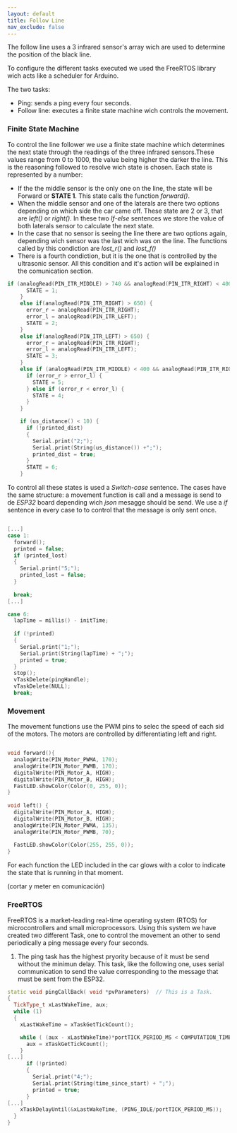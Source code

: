 ```yaml
---
layout: default
title: Follow Line
nav_exclude: false
---
```


The follow line uses a 3 infrared sensor's array wich are used to determine the position of the black line.

To configure the different tasks executed we used the FreeRTOS library wich acts like a scheduler for Arduino.

The two tasks:
* Ping: sends a ping every four seconds.
* Follow line: executes a finite state machine wich controls the movement.

### Finite State Machine

To control the line follower we use a finite state machine which determines the next state through the readings of the three infrared sensors.These values ​​range from 0 to 1000, the value being higher the darker the line. This is the reasoning followed to resolve wich state is chosen. Each state is represented by a number:

* If the the middle sensor is the only one on the line, the state will be Forward or **STATE 1**. This state calls the function *forward()*.
* When the middle sensor and one of the laterals are there two options depending on which side the car came off. These state are 2 or 3, that are *left()* or *right()*. In these two *If-else* sentences we store the value of both laterals sensor to calculate the next state.
* In the case that no sensor is seeing the line there are two options again, depending wich sensor was the last wich was on the line. The functions called by this condiction are *lost_r()* and *lost_f()*
* There is a fourth condiction, but it is the one that is controlled by the ultrasonic sensor. All this condition and it's action will be explained in the comunication section.

```cpp
if (analogRead(PIN_ITR_MIDDLE) > 740 && analogRead(PIN_ITR_RIGHT) < 400 && analogRead(PIN_ITR_LEFT) < 400) {
      STATE = 1;
    } 
    else if(analogRead(PIN_ITR_RIGHT) > 650) { 
      error_r = analogRead(PIN_ITR_RIGHT);
      error_l = analogRead(PIN_ITR_LEFT);
      STATE = 2;            
    }   
    else if(analogRead(PIN_ITR_LEFT) > 650) {
      error_r = analogRead(PIN_ITR_RIGHT);
      error_l = analogRead(PIN_ITR_LEFT);
      STATE = 3;
    }
    else if (analogRead(PIN_ITR_MIDDLE) < 400 && analogRead(PIN_ITR_RIGHT) < 400 && analogRead(PIN_ITR_LEFT) < 400) {
      if (error_r > error_l) {
        STATE = 5;
      } else if (error_r < error_l) {
        STATE = 4;
      }
    }

    if (us_distance() < 10) {
      if (!printed_dist)
      {
        Serial.print("2;");
        Serial.print(String(us_distance()) +";");
        printed_dist = true;
      }
      STATE = 6;
    }
```

To control all these states is used a *Switch-case* sentence. The cases have the same structure: a movement function is call and a message is send to de *ESP32* board depending wich *json* mesagge should be send. We use a *if* sentence in every case to to control that the message is only sent once. 
```cpp

[...]
case 1:
  forward();
  printed = false;
  if (printed_lost)
  {
    Serial.print("5;");
    printed_lost = false;
  }
  
  break;
[...]

case 6:
  lapTime = millis() - initTime;
  
  if (!printed)
  {
    Serial.print("1;");
    Serial.print(String(lapTime) + ";");
    printed = true;
  }
  stop();
  vTaskDelete(pingHandle);
  vTaskDelete(NULL);
  break;
```

### Movement

The movement functions use the PWM pins to selec the speed of each sid of the motors. The motors are controlled by differentiating left and right.

```cpp

void forward(){ 
  analogWrite(PIN_Motor_PWMA, 170);
  analogWrite(PIN_Motor_PWMB, 170);
  digitalWrite(PIN_Motor_A, HIGH);
  digitalWrite(PIN_Motor_B, HIGH);
  FastLED.showColor(Color(0, 255, 0));
}
 
void left() {
  digitalWrite(PIN_Motor_A, HIGH);
  digitalWrite(PIN_Motor_B, HIGH);
  analogWrite(PIN_Motor_PWMA, 135);
  analogWrite(PIN_Motor_PWMB, 70); 
  
  FastLED.showColor(Color(255, 255, 0));
}
```
For each function the LED included in the car glows with a color to indicate the state that is running in that moment.


(cortar y meter en comunicación)

### FreeRTOS

FreeRTOS is a market-leading real-time operating system (RTOS) for microcontrollers and small microprocessors. Using this system we have created two different Task, one to control the movement an other to send periodically a ping message every four seconds.

1. The ping task has the highest pryority because of it must be send without the minimun delay. This task, like the following one, uses serial communication to send the value corresponding to the message that must be sent from the ESP32.

```cpp
static void pingCallBack( void *pvParameters)  // This is a Task.
{
  TickType_t xLastWakeTime, aux;
  while (1)
  {
    xLastWakeTime = xTaskGetTickCount();

    while ( (aux - xLastWakeTime)*portTICK_PERIOD_MS < COMPUTATION_TIME_ON_T1) {
      aux = xTaskGetTickCount();
    }
[...]
      if (!printed)
      {
        Serial.print("4;");
        Serial.print(String(time_since_start) + ";");
        printed = true;
      }
[...]
    xTaskDelayUntil(&xLastWakeTime, (PING_IDLE/portTICK_PERIOD_MS));
  }
}
```
